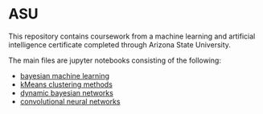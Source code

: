 # ASU

This repository contains coursework from a machine learning and artificial intelligence certificate completed through Arizona State University.

The main files are jupyter notebooks consisting of the following:
- [bayesian machine learning](https://github.com/Joshua-Robison/ASU/blob/main/src/bayes_model.ipynb)
- [kMeans clustering methods](https://github.com/Joshua-Robison/ASU/blob/main/src/clustering_model.ipynb)
- [dynamic bayesian networks](https://github.com/Joshua-Robison/ASU/blob/main/src/dynamic_bayes_network.ipynb)
- [convolutional neural networks](https://github.com/Joshua-Robison/ASU/blob/main/src/cnn_model.ipynb)

